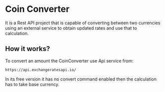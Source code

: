 # Coin Converter

It is a Rest API project that is capable of converting between two currencies using an external 
service to obtain updated rates and use that to calculation.

## How it works?
To convert an amount the CoinConverter use Api service from:

    https://api.exchangeratesapi.io/

In its free version it has no convert command enabled then the calculation has to take base currency.  




